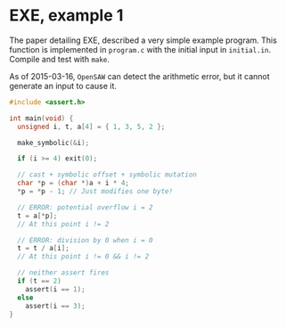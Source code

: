 EXE, example 1
===============

The paper detailing EXE, described a very simple example program.
This function is implemented in `program.c` with the initial input
in `initial.in`. Compile and test with `make`.

As of 2015-03-16, `OpenSAW` can detect the arithmetic error, but it
cannot generate an input to cause it.

```c
#include <assert.h>

int main(void) {
  unsigned i, t, a[4] = { 1, 3, 5, 2 };

  make_symbolic(&i);

  if (i >= 4) exit(0);

  // cast + symbolic offset + symbolic mutation
  char *p = (char *)a + i * 4;
  *p = *p - 1; // Just modifies one byte!

  // ERROR: potential overflow i = 2
  t = a[*p];
  // At this point i != 2

  // ERROR: division by 0 when i = 0
  t = t / a[i];
  // At this point i != 0 && i != 2

  // neither assert fires
  if (t == 2)
    assert(i == 1);
  else
    assert(i == 3);
}
```
